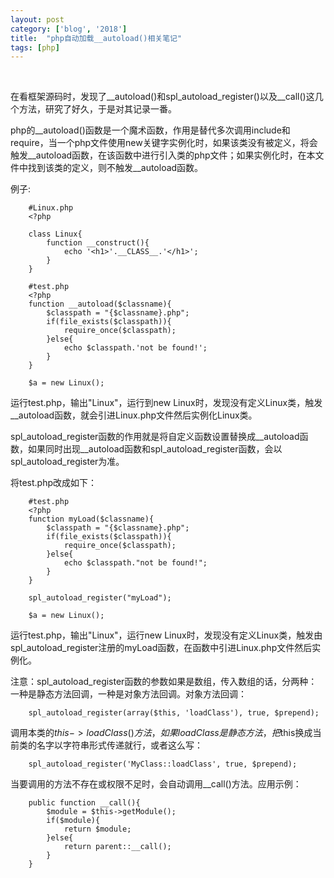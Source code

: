 ```yaml
---
layout: post
category: ['blog', '2018']
title:  "php自动加载__autoload()相关笔记"
tags: [php]
---
```

<br>

在看框架源码时，发现了__autoload()和spl_autoload_register()以及__call()这几个方法，研究了好久，于是对其记录一番。<br>
<!-- more -->

php的__autoload()函数是一个魔术函数，作用是替代多次调用include和require，当一个php文件使用new关键字实例化时，如果该类没有被定义，将会触发__autoload函数，在该函数中进行引入类的php文件；如果实例化时，在本文件中找到该类的定义，则不触发__autoload函数。<br>

例子:<br>



        #Linux.php
        <?php
        
        class Linux{
            function __construct(){
                echo '<h1>'.__CLASS__.'</h1>';
            }
        }

        #test.php
        <?php
        function __autoload($classname){
            $classpath = "{$classname}.php";
            if(file_exists($classpath)){
                require_once($classpath);
            }else{
                echo $classpath.'not be found!';
            }
        }

        $a = new Linux();

运行test.php，输出"Linux"，运行到new Linux时，发现没有定义Linux类，触发__autoload函数，就会引进Linux.php文件然后实例化Linux类。<br>

spl_autoload_register函数的作用就是将自定义函数设置替换成__autoload函数，如果同时出现__autoload函数和spl_autoload_register函数，会以spl_autoload_register为准。<br>

将test.php改成如下：<br>

        #test.php
        <?php
        function myLoad($classname){
            $classpath = "{$classname}.php";
            if(file_exists($classpath)){
                require_once($classpath);
            }else{
                echo $classpath."not be found!";
            }
        }

        spl_autoload_register("myLoad");

        $a = new Linux();

运行test.php，输出"Linux"，运行new Linux时，发现没有定义Linux类，触发由spl_autoload_register注册的myLoad函数，在函数中引进Linux.php文件然后实例化。<br>

注意：spl_autoload_register函数的参数如果是数组，传入数组的话，分两种：一种是静态方法回调，一种是对象方法回调。对象方法回调：<br>

        spl_autoload_register(array($this, 'loadClass'), true, $prepend);

调用本类的$this->loadClass()方法，如果loadClass是静态方法，把$this换成当前类的名字以字符串形式传递就行，或者这么写：<br>

        spl_autoload_register('MyClass::loadClass', true, $prepend);

当要调用的方法不存在或权限不足时，会自动调用__call()方法。应用示例：<br>

        public function __call(){
            $module = $this->getModule();
            if($module){
                return $module;
            }else{
                return parent::__call();
            }
        }
